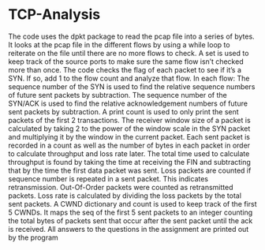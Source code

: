 # TCP-Analysis
The code uses the dpkt package to read the pcap file into a series of bytes.
It looks at the pcap file in the different flows by using a while loop to reiterate on the file until
there are no more flows to check.
A set is used to keep track of the source ports to make sure the same flow isn’t checked more
than once.
The code checks the flag of each packet to see if it’s a SYN. If so, add 1 to the flow count and
analyze that flow.
In each flow:
The sequence number of the SYN is used to find the relative sequence numbers of future sent
packets by subtraction.
The sequence number of the SYN/ACK is used to find the relative acknowledgement numbers of
future sent packets by subtraction.
A print count is used to only print the sent packets of the first 2 transactions.
The receiver window size of a packet is calculated by taking 2 to the power of the window scale
in the SYN packet and multiplying it by the window in the current packet.
Each sent packet is recorded in a count as well as the number of bytes in each packet in order to
calculate throughput and loss rate later.
The total time used to calculate throughput is found by taking the time at receiving the FIN and
subtracting that by the time the first data packet was sent.
Loss packets are counted if sequence number is repeated in a sent packet. This indicates
retransmission. Out-Of-Order packets were counted as retransmitted packets.
Loss rate is calculated by dividing the loss packets by the total sent packets.
A CWND dictionary and count is used to keep track of the first 5 CWNDs. It maps the seq of the
first 5 sent packets to an integer counting the total bytes of packets sent that occur after the sent
packet until the ack is received.
All answers to the questions in the assignment are printed out by the program

